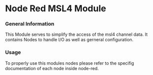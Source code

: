 # Node Red MSL4 Module

### General Information
This Module serves to simplify the access of the msl4 channel data. It contains Nodes to handle I/O as well as gerneral configuration.

### Usage
To properly use this modules nodes please refer to the specifig documentation of each node inside node-red.
